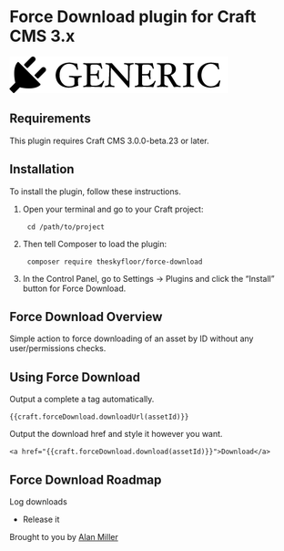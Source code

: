 # Force Download plugin for Craft CMS 3.x

![Screenshot](resources/img/plugin-logo.png)

## Requirements

This plugin requires Craft CMS 3.0.0-beta.23 or later.

## Installation

To install the plugin, follow these instructions.

1. Open your terminal and go to your Craft project:

        cd /path/to/project

2. Then tell Composer to load the plugin:

        composer require theskyfloor/force-download

3. In the Control Panel, go to Settings → Plugins and click the “Install” button for Force Download.

## Force Download Overview

Simple action to force downloading of an asset by ID without any user/permissions checks.

## Using Force Download

Output a complete a tag automatically.

    {{craft.forceDownload.downloadUrl(assetId)}}

Output the download href and style it however you want.

    <a href="{{craft.forceDownload.download(assetId)}}">Download</a>

## Force Download Roadmap

Log downloads

* Release it

Brought to you by [Alan Miller](http://www.theskyfloor.com)
